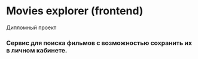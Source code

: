 # Movies explorer (frontend)
Дипломный проект
### Сервис для поиска фильмов с возможностью сохранить их в личном кабинете.
